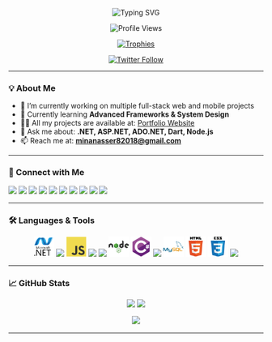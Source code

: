 
<p align="center">
  <img src="https://readme-typing-svg.demolab.com/?lines=Hi,+I'm+Mina+Nasser+Enjilizy+👋;Software+Engineer+|+.NET+Developer+|+Mobile+Developer;Welcome+to+my+GitHub!&center=true&width=500&height=50&font=Fira%20Code&pause=1000&color=0E75B6&vCenter=true&size=22" alt="Typing SVG" />
</p>

<p align="center">
  <img src="https://komarev.com/ghpvc/?username=minanasser&label=Profile%20views&color=0e75b6&style=flat" alt="Profile Views" />
</p>

<p align="center">
  <a href="https://github.com/ryo-ma/github-profile-trophy">
    <img src="https://github-profile-trophy.vercel.app/?username=minanasser" alt="Trophies" />
  </a>
</p>

<p align="center">
  <a href="https://twitter.com/minaal5al" target="_blank">
    <img src="https://img.shields.io/twitter/follow/minaal5al?logo=twitter&style=for-the-badge" alt="Twitter Follow" />
  </a>
</p>

---

### 💡 About Me

- 🔭 I’m currently working on multiple full-stack web and mobile projects  
- 🌱 Currently learning **Advanced Frameworks & System Design**  
- 👨‍💻 All my projects are available at: [Portfolio Website](https://portfolio-website-pearl-five-19.vercel.app/)  
- 💬 Ask me about: **.NET, ASP.NET, ADO.NET, Dart, Node.js**  
- 📫 Reach me at: **minanasser82018@gmail.com**

---

### 📱 Connect with Me

<p align="left">
  <a href="https://codepen.io/mina-nasser-the-sans" target="_blank"><img src="https://raw.githubusercontent.com/rahuldkjain/github-profile-readme-generator/master/src/images/icons/Social/codepen.svg" height="30" /></a>
  <a href="https://dev.to/minaal5al" target="_blank"><img src="https://raw.githubusercontent.com/rahuldkjain/github-profile-readme-generator/master/src/images/icons/Social/devto.svg" height="30" /></a>
  <a href="https://twitter.com/minaal5al" target="_blank"><img src="https://raw.githubusercontent.com/rahuldkjain/github-profile-readme-generator/master/src/images/icons/Social/twitter.svg" height="30" /></a>
  <a href="https://www.linkedin.com/in/mina-nasser-al5al/" target="_blank"><img src="https://raw.githubusercontent.com/rahuldkjain/github-profile-readme-generator/master/src/images/icons/Social/linked-in-alt.svg" height="30" /></a>
  <a href="https://stackoverflow.com/users/18736521/mina-nasser?tab=profile" target="_blank"><img src="https://raw.githubusercontent.com/rahuldkjain/github-profile-readme-generator/master/src/images/icons/Social/stack-overflow.svg" height="30" /></a>
  <a href="https://codesandbox.io/u/minaal5al" target="_blank"><img src="https://raw.githubusercontent.com/rahuldkjain/github-profile-readme-generator/master/src/images/icons/Social/codesandbox.svg" height="30" /></a>
  <a href="https://www.kaggle.com/minanasseral5al" target="_blank"><img src="https://raw.githubusercontent.com/rahuldkjain/github-profile-readme-generator/master/src/images/icons/Social/kaggle.svg" height="30" /></a>
  <a href="https://www.instagram.com/mina_al5al/" target="_blank"><img src="https://raw.githubusercontent.com/rahuldkjain/github-profile-readme-generator/master/src/images/icons/Social/instagram.svg" height="30" /></a>
  <a href="https://medium.com/@minaal5al" target="_blank"><img src="https://raw.githubusercontent.com/rahuldkjain/github-profile-readme-generator/master/src/images/icons/Social/medium.svg" height="30" /></a>
  <a href="https://www.youtube.com/@al5al207" target="_blank"><img src="https://raw.githubusercontent.com/rahuldkjain/github-profile-readme-generator/master/src/images/icons/Social/youtube.svg" height="30" /></a>
</p>

---

### 🛠 Languages & Tools

<p align="center">
  <img src="https://raw.githubusercontent.com/devicons/devicon/master/icons/dot-net/dot-net-original-wordmark.svg" width="40" />
  <img src="https://angular.io/assets/images/logos/angular/angular.svg" width="40" />
  <img src="https://raw.githubusercontent.com/devicons/devicon/master/icons/javascript/javascript-original.svg" width="40" />
  <img src="https://www.vectorlogo.zone/logos/flutterio/flutterio-icon.svg" width="40" />
  <img src="https://www.vectorlogo.zone/logos/dartlang/dartlang-icon.svg" width="40" />
  <img src="https://raw.githubusercontent.com/devicons/devicon/master/icons/nodejs/nodejs-original-wordmark.svg" width="40" />
  <img src="https://raw.githubusercontent.com/devicons/devicon/master/icons/csharp/csharp-original.svg" width="40" />
  <img src="https://www.svgrepo.com/show/303229/microsoft-sql-server-logo.svg" width="40" />
  <img src="https://raw.githubusercontent.com/devicons/devicon/master/icons/mysql/mysql-original-wordmark.svg" width="40" />
  <img src="https://raw.githubusercontent.com/devicons/devicon/master/icons/html5/html5-original-wordmark.svg" width="40" />
  <img src="https://raw.githubusercontent.com/devicons/devicon/master/icons/css3/css3-original-wordmark.svg" width="40" />
  <img src="https://tailwindcss.com/_next/static/media/tailwindcss-mark.b3c6b21f.svg" width="40" />
</p>

---

### 📈 GitHub Stats

<p align="center">
  <img src="https://github-readme-stats.vercel.app/api?username=minanasser&show_icons=true&locale=en" height="150"/>
  <img src="https://github-readme-stats.vercel.app/api/top-langs?username=minanasser&show_icons=true&locale=en&layout=compact" height="150"/>
</p>
<p align="center">
  <img src="https://github-readme-streak-stats.herokuapp.com/?user=minanasser" />
</p>

---

